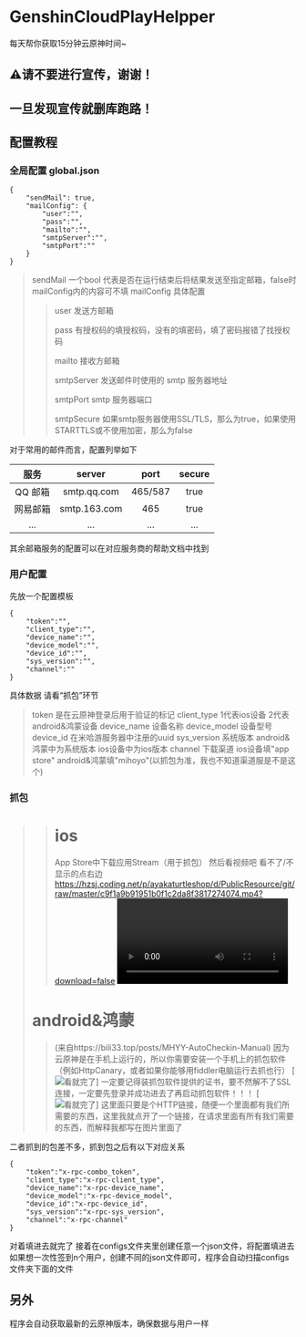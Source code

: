 # GenshinCloudPlayHelpper

每天帮你获取15分钟云原神时间~

## ⚠️请不要进行宣传，谢谢！

## 一旦发现宣传就删库跑路！

## 配置教程

### 全局配置 global.json

```
{
    "sendMail": true,
    "mailConfig": {
        "user":"",
        "pass":"",
        "mailto":"",
        "smtpServer":"",
        "smtpPort":""
    }
}
```

> sendMail   一个bool 代表是否在运行结束后将结果发送至指定邮箱，false时mailConfig内的内容可不填
> mailConfig 具体配置
> 
> > user 发送方邮箱
> > 
> > pass 有授权码的填授权码，没有的填密码，填了密码报错了找授权码
> > 
> > mailto 接收方邮箱
> > 
> > smtpServer 发送邮件时使用的 smtp 服务器地址
> > 
> > smtpPort smtp 服务器端口
> > 
> > smtpSecure 如果smtp服务器使用SSL/TLS，那么为true，如果使用STARTTLS或不使用加密，那么为false

对于常用的邮件而言，配置列举如下

| 服务    | server       | port    | secure |
|:-----:|:------------:|:-------:|:------:|
| QQ 邮箱 | smtp.qq.com  | 465/587 | true   |
| 网易邮箱  | smtp.163.com | 465     | true   |
| ...   | ...          | ...     | ...    |

其余邮箱服务的配置可以在对应服务商的帮助文档中找到

### 用户配置

先放一个配置模板

```
{
    "token":"",
    "client_type":"",
    "device_name":"",
    "device_model":"",
    "device_id":"",
    "sys_version":"",
    "channel":""
}
```

具体数据 请看“抓包”环节

> token 是在云原神登录后用于验证的标记
> client_type 1代表ios设备 2代表android&鸿蒙设备
> device_name 设备名称
> device_model 设备型号
> device_id 在米哈游服务器中注册的uuid
> sys_version 系统版本 android&鸿蒙中为系统版本 ios设备中为ios版本
> channel 下载渠道 ios设备填"app store" android&鸿蒙填"mihoyo"(以抓包为准，我也不知道渠道服是不是这个)

### 抓包

> > # ios
> > 
> > App Store中下载应用Stream（用于抓包）
> > 然后看视频吧
> > 看不了/不显示的点右边 https://hzsj.coding.net/p/ayakaturtleshop/d/PublicResource/git/raw/master/c9f1a9b91951b0f1c2da8f3817274074.mp4?download=false
> > <video src="https://hzsj.coding.net/p/ayakaturtleshop/d/PublicResource/git/raw/master/c9f1a9b91951b0f1c2da8f3817274074.mp4?download=false"></video>
> 
> # android&鸿蒙
> 
> > (来自https://bili33.top/posts/MHYY-AutoCheckin-Manual)
> > 因为云原神是在手机上运行的，所以你需要安装一个手机上的抓包软件（例如HttpCanary，或者如果你能够用fiddler电脑运行去抓也行）
> > [![看就完了](https://cdn.bilicdn.tk/gh/Vikutorika/assets@master/img/Github/MHYY-AutoCheckin/HTTPCANARY-Result.jpg?download=false)]
> > 一定要记得装抓包软件提供的证书，要不然解不了SSL连接，一定要先登录并成功进去了再启动抓包软件！！！
> > [![看就完了](https://cdn.bilicdn.tk/gh/Vikutorika/assets@master/img/Github/MHYY-AutoCheckin/HTTPS-REQUEST-RESULT.png?download=false)]
> > 这里面只要是个HTTP链接，随便一个里面都有我们所需要的东西，这里我就点开了一个链接，在请求里面有所有我们需要的东西，而解释我都写在图片里面了

二者抓到的包差不多，抓到包之后有以下对应关系

```-
{
    "token":"x-rpc-combo_token",
    "client_type":"x-rpc-client_type",
    "device_name":"x-rpc-device_name",
    "device_model":"x-rpc-device_model",
    "device_id":"x-rpc-device_id",
    "sys_version":"x-rpc-sys_version",
    "channel":"x-rpc-channel"
}
```

对着填进去就完了
接着在configs文件夹里创建任意一个json文件，将配置填进去
如果想一次性签到n个用户，创建不同的json文件即可，程序会自动扫描configs文件夹下面的文件

## 另外

程序会自动获取最新的云原神版本，确保数据与用户一样